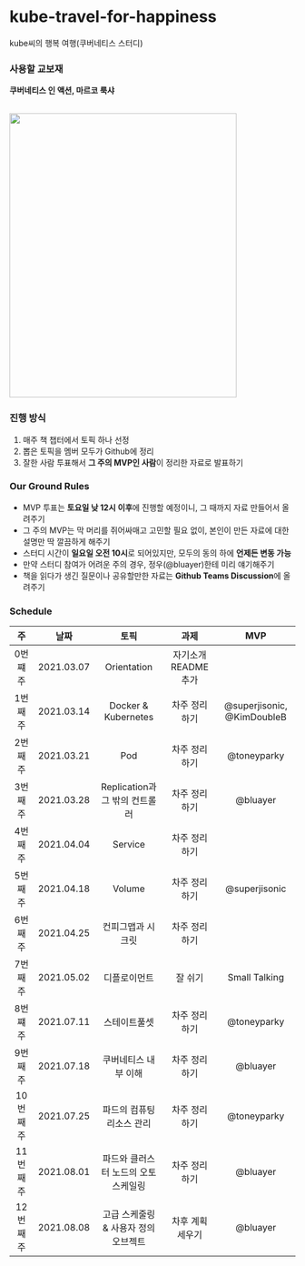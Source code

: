 # kube-travel-for-happiness
kube씨의 행복 여행(쿠버네티스 스터디)

### 사용할 교보재
**쿠버네티스 인 액션, 마르코 룩샤**

<br>

<img src=https://user-images.githubusercontent.com/37579681/109306312-590c6c00-7882-11eb-8d12-fcc904385504.png width=400 height=500 />


### 진행 방식
1. 매주 책 챕터에서 토픽 하나 선정
2. 뽑은 토픽을 멤버 모두가 Github에 정리
3. 잘한 사람 투표해서 **그 주의 MVP인 사람**이 정리한 자료로 발표하기

### Our Ground Rules
- MVP 투표는 **토요일 낮 12시 이후**에 진행할 예정이니, 그 때까지 자료 만들어서 올려주기
- 그 주의 MVP는 막 머리를 쥐어싸매고 고민할 필요 없이, 본인이 만든 자료에 대한 설명만 딱 깔끔하게 해주기
- 스터디 시간이 **일요일 오전 10시**로 되어있지만, 모두의 동의 하에 **언제든 변동 가능**
- 만약 스터디 참여가 어려운 주의 경우, 정우(@bluayer)한테 미리 얘기해주기
- 책을 읽다가 생긴 질문이나 공유할만한 자료는 **Github Teams Discussion**에 올려주기

### Schedule
|주|날짜|토픽|과제|MVP|
|:----:|:----:|:-----:|:-----:|:----:|
|0번쨰 주|2021.03.07|Orientation|자기소개 README 추가||
|1번째 주|2021.03.14|Docker & Kubernetes|차주 정리하기|@superjisonic, @KimDoubleB|
|2번째 주|2021.03.21|Pod|차주 정리하기|@toneyparky|
|3번째 주|2021.03.28|Replication과 그 밖의 컨트롤러|차주 정리하기|@bluayer|
|4번째 주|2021.04.04|Service|차주 정리하기||
|5번째 주|2021.04.18|Volume|차주 정리하기|@superjisonic|
|6번째 주|2021.04.25|컨피그맵과 시크릿|차주 정리하기||
|7번째 주|2021.05.02|디플로이먼트|잘 쉬기|Small Talking|
|8번쨰 주|2021.07.11|스테이트풀셋|차주 정리하기|@toneyparky|
|9번째 주|2021.07.18|쿠버네티스 내부 이해|차주 정리하기|@bluayer|
|10번째 주|2021.07.25|파드의 컴퓨팅 리소스 관리|차주 정리하기|@toneyparky|
|11번째 주|2021.08.01|파드와 클러스터 노드의 오토스케일링|차주 정리하기|@bluayer|
|12번째 주|2021.08.08|고급 스케줄링 & 사용자 정의 오브젝트|차후 계획 세우기|@bluayer|
